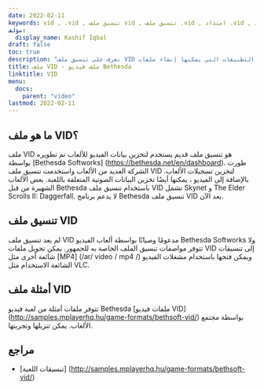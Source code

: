 ```yaml
---
date: 2022-02-11
keywords: vid , .vid , تنسيق ملف vid , تنسيق ملف .vid , امتداد .vid , امتداد vid , تنسيق فيديو vid , ملفات vid dvd
مؤلف:
  display_name: Kashif Iqbal
draft: false
toc: true
description: "تعرف على تنسيق ملف VID وواجهات برمجة التطبيقات التي يمكنها إنشاء ملفات VID وفتحها."
title: ملف VID - ملف فيديو Bethesda
linktitle: VID
menu:
  docs:
    parent: "video"
lastmod: 2022-02-11
---
```


## ما هو ملف VID؟ ##

ملف VID هو تنسيق ملف قديم يستخدم لتخزين بيانات الفيديو للألعاب تم تطويره بواسطة [Bethesda Softworks] (https://bethesda.net/en/dashboard). طورت الشركة العديد من الألعاب واستخدمت تنسيق ملف VID لتخزين تسجيلات الألعاب. بالإضافة إلى الفيديو ، يمكنها أيضًا تخزين البيانات الصوتية المتعلقة باللعبة. بعض الألعاب الشهيرة من قبل Bethesda باستخدام تنسيق ملف VID تشمل Skynet و The Elder Scrolls II: Daggerfall. لا يدعم برنامج Bethesda تنسيق ملف VID بعد الآن.

## تنسيق ملف VID

لم يعد تنسيق ملف VID مدعومًا وصيانًا بواسطة ألعاب الفيديو Bethesda Softworks ولا تتوفر مواصفات تنسيق الملف الخاصة به للجمهور. يمكن تحويل ملفات VID إلى تنسيقات شائعة أخرى مثل [MP4] (/ar/ video / mp4 /) ويمكن فتحها باستخدام مشغلات الفيديو الشائعة الاستخدام مثل VLC.

## أمثلة ملف VID

تتوفر ملفات أمثلة من لعبة فيديو Bethesda [ملفات فيديو VID] (http://samples.mplayerhq.hu/game-formats/bethsoft-vid/) بواسطة مجتمع الألعاب. يمكن تنزيلها وتجربتها.

## مراجع ##

- [تنسيقات اللعبة] (http://samples.mplayerhq.hu/game-formats/bethsoft-vid/)

